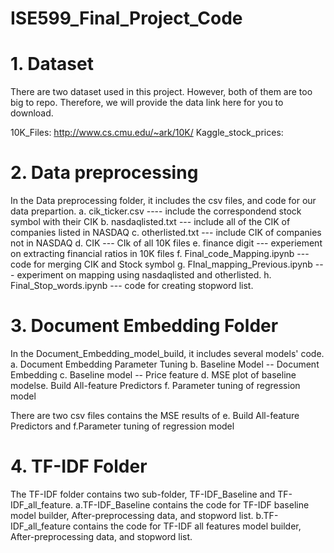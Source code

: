 # ISE599_Final_Project_Code

# 1. Dataset

There are two dataset used in this project. However, both of them are too big to repo. Therefore, we will provide the data link here for you to download.

10K_Files: http://www.cs.cmu.edu/~ark/10K/
Kaggle_stock_prices: 


# 2. Data preprocessing

In the Data preprocessing folder, it includes the csv files, and code for our data prepartion.
a. cik_ticker.csv ---- include the correspondend stock symbol with their CIK
b. nasdaqlisted.txt --- include all of the CIK of companies listed in NASDAQ
c. otherlisted.txt --- include CIK of companies not in NASDAQ
d. CIK --- CIk of all 10K files 
e. finance digit --- experiement on extracting financial ratios in 10K files
f. Final_code_Mapping.ipynb --- code for merging CIK and Stock symbol
g. FInal_mapping_Previous.ipynb --- experiment on mapping using nasdaqlisted and otherlisted.
h. Final_Stop_words.ipynb --- code for creating stopword list.


# 3. Document Embedding Folder

In the Document_Embedding_model_build, it includes several models' code.
a. Document Embedding Parameter Tuning
b. Baseline Model -- Document Embedding
c. Baseline model -- Price feature
d. MSE plot of baseline modelse. Build All-feature Predictors
f. Parameter tuning of regression model

There are two csv files contains the MSE results of e. Build All-feature Predictors  and f.Parameter tuning of regression model


# 4. TF-IDF Folder 

The TF-IDF folder contains two sub-folder, TF-IDF_Baseline and TF-IDF_all_feature.
a.TF-IDF_Baseline contains the code for TF-IDF baseline model builder, After-preprocessing data, and stopword list.
b.TF-IDF_all_feature contains the code for TF-IDF all features model builder, After-preprocessing data, and stopword list.

